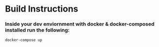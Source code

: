 # Build Instructions

### Inside your dev enviornment with docker & docker-composed installed run the following:

```
docker-compose up
```
